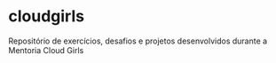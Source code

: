 # cloudgirls
Repositório de exercícios, desafios e projetos desenvolvidos durante a Mentoria Cloud Girls
